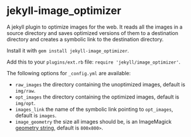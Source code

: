 # jekyll-image_optimizer
A jekyll plugin to optimize images for the web.
It reads all the images in a source directory and saves optimized versions of them to a destination directory
and creates a symbolic link to the destination directory.

Install it with `gem install jekyll-image_optimizer`.

Add this to your `plugins/ext.rb` file: `require 'jekyll/image_optimizer'`.

The following options for `_config.yml` are available:

  - `raw_images` the directory containing the unoptimized images, default is `img/raw`.
  - `opt_images` the directory containing the optimized images, default is `img/opt`.
  - `images_link` the name of the symbolic link pointing to `opt_images`, default is `images`.
  - `image_geometry` the size all images should be, is an ImageMagick [geometry string](http://www.imagemagick.org/RMagick/doc/imusage.html#geometry), default is `800x800>`.
